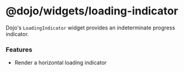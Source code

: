 # @dojo/widgets/loading-indicator

Dojo's `LoadingIndicator` widget provides an indeterminate progress indicator.

### Features

-   Render a horizontal loading indicator

